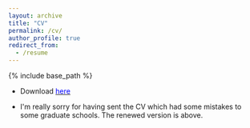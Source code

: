 ```yaml
---
layout: archive
title: "CV"
permalink: /cv/
author_profile: true
redirect_from:
  - /resume
---
```


{% include base_path %}


* Download [<font color="blue">here</font>](../assets/CV_HuiminQu.pdf)

* I'm really sorry for having sent the CV which had some mistakes to some graduate schools. The renewed version is above.